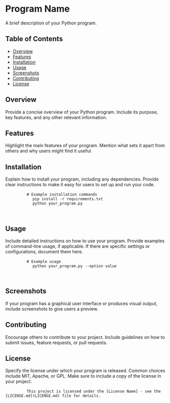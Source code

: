  <h1>Program Name</h1>

   <p>A brief description of your Python program.</p>
    <h2>Table of Contents</h2>

  <ul>
      <li><a href="#overview">Overview</a></li>
        <li><a href="#features">Features</a></li>
        <li><a href="#installation">Installation</a></li>
        <li><a href="#usage">Usage</a></li>
        <li><a href="#screenshots">Screenshots</a></li>
        <li><a href="#contributing">Contributing</a></li>
        <li><a href="#license">License</a></li>
    </ul>

  <h2 id="overview">Overview</h2>

  <p>Provide a concise overview of your Python program. Include its purpose, key features, and any other relevant information.</p>

  <h2 id="features">Features</h2>
    <p>Highlight the main features of your program. Mention what sets it apart from others and why users might find it useful.</p>
    <h2 id="installation">Installation</h2>
    <p>Explain how to install your program, including any dependencies. Provide clear instructions to make it easy for users to set up and run your code.</p>
    <pre>        <code># Example installation commands
            pip install -r requirements.txt
            python your_program.py
        </code>
    </pre>

   <h2 id="usage">Usage</h2>

   <p>Include detailed instructions on how to use your program. Provide examples of command-line usage, if applicable. If there are specific settings or configurations, document them here.</p>

  <pre>
        <code># Example usage
            python your_program.py --option value
        </code>
    </pre>

   <h2 id="screenshots">Screenshots</h2>
    <p>If your program has a graphical user interface or produces visual output, include screenshots to give users a preview.</p>
    <h2 id="contributing">Contributing</h2>

   <p>Encourage others to contribute to your project. Include guidelines on how to submit issues, feature requests, or pull requests.</p>

   <h2 id="license">License</h2>

  <p>Specify the license under which your program is released. Common choices include MIT, Apache, or GPL. Make sure to include a copy of the license in your project.</p>

  <pre>
        <code>This project is licensed under the [License Name] - see the [LICENSE.md](LICENSE.md) file for details.
        </code>
    </pre>
